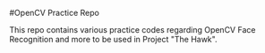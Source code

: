 #OpenCV Practice Repo

This repo contains various practice codes regarding OpenCV Face Recognition and more to be used in Project "The Hawk".
